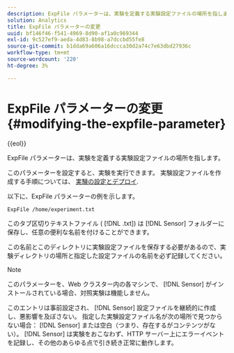 ```yaml
---
description: ExpFile パラメーターは、実験を定義する実験設定ファイルの場所を指します。
solution: Analytics
title: ExpFile パラメーターの変更
uuid: bf146f46-f541-4969-8d90-af1a0c969344
exl-id: 9c527ef9-aeda-4d83-8b98-a7dccbd55fe8
source-git-commit: b1dda69a606a16dccca30d2a74c7e63dbd27936c
workflow-type: tm+mt
source-wordcount: '220'
ht-degree: 3%

---
```


# ExpFile パラメーターの変更{#modifying-the-expfile-parameter}

{{eol}}

ExpFile パラメーターは、実験を定義する実験設定ファイルの場所を指します。

このパラメーターを設定すると、実験を実行できます。 実験設定ファイルを作成する手順については、 [実験の設定とデプロイ](../../../home/c-undst-ctrld-exp/t-crt-ctrld-exp/c-cnfg-dply-exp.md#concept-50f1de0242904698937bb72b3ea1b429).

以下に、ExpFile パラメーターの例を示します。

```
ExpFile /home/experiment.txt
```

このタブ区切りテキストファイル ( [!DNL .txt]) は [!DNL Sensor] フォルダーに保存し、任意の便利な名前を付けることができます。

この名前とこのディレクトリに実験設定ファイルを保存する必要があるので、実験ディレクトリの場所と指定した設定ファイルの名前を必ず記録してください。

>[!NOTE]
>
>このパラメーターを、Web クラスター内の各マシンで、 [!DNL Sensor] がインストールされている場合、対照実験は機能しません。

このエントリは事前設定され、 [!DNL Sensor] 設定ファイルを継続的に作成し、悪影響を及ぼさない。 指定した実験設定ファイル名が次の場所で見つからない場合： [!DNL Sensor] または空白（つまり、存在するがコンテンツがない）。 [!DNL Sensor] は実験をおこなわず、HTTP サーバー上にエラーイベントを記録し、その他のあらゆる点で引き続き正常に動作します。
